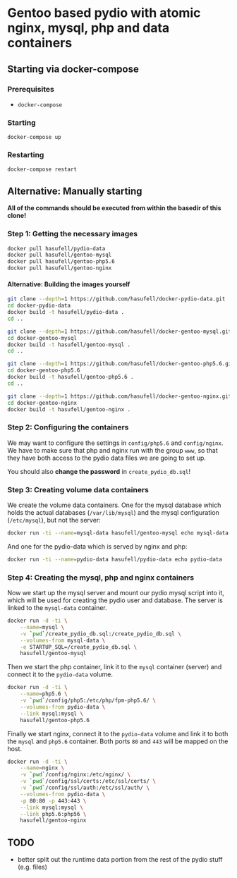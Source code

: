 # Gentoo based pydio with atomic nginx, mysql, php and data containers

## Starting via docker-compose

### Prerequisites
* `docker-compose`

### Starting
```
docker-compose up
```

### Restarting
```
docker-compose restart
```

## Alternative: Manually starting

__All of the commands should be executed from within the basedir
of this clone!__

### Step 1: Getting the necessary images

```sh
docker pull hasufell/pydio-data
docker pull hasufell/gentoo-mysql
docker pull hasufell/gentoo-php5.6
docker pull hasufell/gentoo-nginx
```

#### Alternative: Building the images yourself

```sh
git clone --depth=1 https://github.com/hasufell/docker-pydio-data.git
cd docker-pydio-data
docker build -t hasufell/pydio-data .
cd ..

git clone --depth=1 https://github.com/hasufell/docker-gentoo-mysql.git
cd docker-gentoo-mysql
docker build -t hasufell/gentoo-mysql .
cd ..

git clone --depth=1 https://github.com/hasufell/docker-gentoo-php5.6.git
cd docker-gentoo-php5.6
docker build -t hasufell/gentoo-php5.6 .
cd ..

git clone --depth=1 https://github.com/hasufell/docker-gentoo-nginx.git
cd docker-gentoo-nginx
docker build -t hasufell/gentoo-nginx .
```

### Step 2: Configuring the containers

We may want to configure the settings in `config/php5.6` and `config/nginx`.
We have to make sure that php and nginx run with the group `www`, so that they
have both access to the pydio data files we are going to set up.

You should also __change the password__ in `create_pydio_db.sql`!

### Step 3: Creating volume data containers

We create the volume data containers. One for the mysql database which holds
the actual databases (`/var/lib/mysql`) and the mysql configuration (`/etc/mysql`), but not the server:
```sh
docker run -ti --name=mysql-data hasufell/gentoo-mysql echo mysql-data
```

And one for the pydio-data which is served by nginx and php:
```sh
docker run -ti --name=pydio-data hasufell/pydio-data echo pydio-data
```

### Step 4: Creating the mysql, php and nginx containers

Now we start up the mysql server and mount our pydio mysql script into it,
which will be used for creating the pydio user and database. The server is linked
to the `mysql-data` container.
```sh
docker run -d -ti \
	--name=mysql \
	-v `pwd`/create_pydio_db.sql:/create_pydio_db.sql \
	--volumes-from mysql-data \
	-e STARTUP_SQL=/create_pydio_db.sql \
	hasufell/gentoo-mysql
```

Then we start the php container, link it to the `mysql` container (server)
and connect it to the `pydio-data` volume.
```sh
docker run -d -ti \
	--name=php5.6 \
	-v `pwd`/config/php5:/etc/php/fpm-php5.6/ \
	--volumes-from pydio-data \
	--link mysql:mysql \
	hasufell/gentoo-php5.6
```

Finally we start nginx, connect it to the `pydio-data` volume and link it to
both the `mysql` and `php5.6` container. Both ports `80` and `443` will be
mapped on the host.
```sh
docker run -d -ti \
	--name=nginx \
	-v `pwd`/config/nginx:/etc/nginx/ \
	-v `pwd`/config/ssl/certs:/etc/ssl/certs/ \
	-v `pwd`/config/ssl/auth:/etc/ssl/auth/ \
	--volumes-from pydio-data \
	-p 80:80 -p 443:443 \
	--link mysql:mysql \
	--link php5.6:php56 \
	hasufell/gentoo-nginx
```

## TODO
* better split out the runtime data portion from the rest of the pydio stuff (e.g. files)
